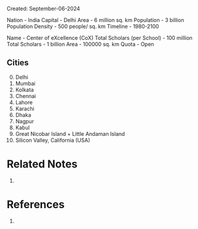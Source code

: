 Created: September-06-2024

Nation - India
Capital - Delhi
Area - 6 million sq. km
Population - 3 billion
Population Density - 500 people/ sq. km
Timeline - 1980-2100

Name - Center of eXcellence (CoX)
Total Scholars (per School) - 100 million
Total Scholars - 1 billion
Area - 100000 sq. km
Quota - Open
## Cities

0. Delhi
1. Mumbai
2. Kolkata
3. Chennai
4. Lahore
5. Karachi
6. Dhaka
7. Nagpur
8. Kabul
9. Great Nicobar Island + Little Andaman Island
10. Silicon Valley, California (USA)

# Related Notes

1. 
# References

1. 